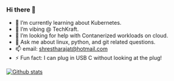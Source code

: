 ### Hi there 👋

<!--
**ShresthaRajat/ShresthaRajat** is a ✨ _special_ ✨ repository because its `README.md` (this file) appears on your GitHub profile.

Here are some ideas to get you started:
-->
- 🌱 I’m currently learning about Kubernetes.
- 👯 I’m vibing @ TechKraft.
- 🤔 I’m looking for help with Contanerized workloads on cloud.
- 💬 Ask me about linux, python, and git related questions.
- 📫 email:  shrestharajat@hotmail.com
- ⚡ Fun fact: I can plug in USB C without looking at the plug!

<!--[![Top Langs](https://github-readme-stats.vercel.app/api/top-langs/?username=shrestharajat&layout=compact)](https://github.com/anuraghazra/github-readme-stats)
-->
[![Github stats](https://github-readme-stats.vercel.app/api?username=shrestharajat)](https://github.com/anuraghazra/github-readme-stats)
